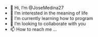 - 👋 Hi, I’m @JoseMedina27
- 👀 I’m interested in the meaning of life
- 🌱 I’m currently learning how to program
- 💞️ I’m looking to collaborate with you
- 📫 How to reach me ...

<!---
JoseMedina27/JoseMedina27 is a ✨ special ✨ repository because its `README.md` (this file) appears on your GitHub profile.
You can click the Preview link to take a look at your changes.
--->
